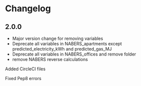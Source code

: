 # Changelog

## 2.0.0

* Major version change for removing variables
* Deprecate all variables in NABERS_apartments except predicted_electricity_kWh and predicted_gas_MJ
* Deprecate all variables in NABERS_offices and remove folder
* remove NABERS reverse calculations

Added CircleCI files

Fixed Pep8 errors
